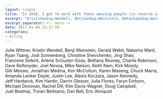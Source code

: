 ```yaml
---
layout: single
title: "In 2016, I got to work with these amazing people (in reverse alphabetical order):"
excerpt: "Kristin&nbsp;Wendell, Benji&nbsp;Weinstein, Natasha&nbsp;Ward, Christine&nbsp;Shevchenko, Faryn&nbsp;Einhorn, Juel&nbsp;Bestrop, Troian&nbsp;Bellisario, Dan&nbsp;Bell, ..."
excerpt_separator: <!--more-->
date: 2017-01-04 15:17:59
categories:
- Acting
---
```

Julie&nbsp;Wittner, Kristin&nbsp;Wendell, Benji&nbsp;Weinstein, Gerald&nbsp;Webb, Natasha&nbsp;Ward, Ryan&nbsp;Tsang, Jodi&nbsp;Sonnenberg, Christine&nbsp;Shevchenko, Jing&nbsp;Shao, Francene&nbsp;Selkirk, Arlene&nbsp;Schuster-Goss, Bethany&nbsp;Rooney, Charlie&nbsp;Robinson, Dave&nbsp;Reifsnyder, Joel&nbsp;Novoa, Mike&nbsp;Nelson, Keith&nbsp;Nam, Kirk&nbsp;Moody, Gilli&nbsp;Messer, Jonathan&nbsp;Medina, Kim&nbsp;McCollum, Karen&nbsp;Maseng, Chuck&nbsp;Marra, Amanda&nbsp;Lenker&nbsp;Doyle, Justin&nbsp;Lee, Alexis&nbsp;Koczara, Jason&nbsp;Kennedy, Jeff&nbsp;Hardwick, Kim&nbsp;Hardin, Darrin&nbsp;Glesser, Julia&nbsp;Flores, Faryn&nbsp;Einhorn, Michael&nbsp;Donovan, Rachel&nbsp;Dill, Kim&nbsp;Davis-Wagner, Doug&nbsp;Campbell, Juel&nbsp;Bestrop, Troian&nbsp;Bellisario, Dan&nbsp;Bell, Eric&nbsp;Almquist <!--more-->
